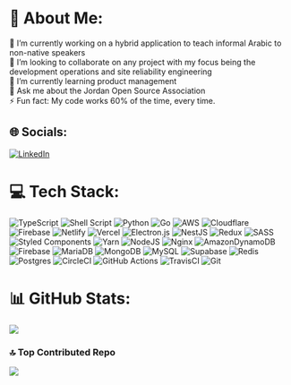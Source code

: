 # 💫 About Me:
🔭 I’m currently working on a hybrid application to teach informal Arabic to non-native speakers<br>👯 I’m looking to collaborate on any project with my focus being the development operations and site reliability engineering<br>🌱 I’m currently learning product management<br>💬 Ask me about the Jordan Open Source Association <br>⚡ Fun fact: My code works 60% of the time, every time.


## 🌐 Socials:
[![LinkedIn](https://img.shields.io/badge/LinkedIn-%230077B5.svg?logo=linkedin&logoColor=white)](https://linkedin.com/in/mohammad-shbool) 

# 💻 Tech Stack:
![TypeScript](https://img.shields.io/badge/typescript-%23007ACC.svg?style=plastic&logo=typescript&logoColor=white) ![Shell Script](https://img.shields.io/badge/shell_script-%23121011.svg?style=plastic&logo=gnu-bash&logoColor=white) ![Python](https://img.shields.io/badge/python-3670A0?style=plastic&logo=python&logoColor=ffdd54) ![Go](https://img.shields.io/badge/go-%2300ADD8.svg?style=plastic&logo=go&logoColor=white) ![AWS](https://img.shields.io/badge/AWS-%23FF9900.svg?style=plastic&logo=amazon-aws&logoColor=white) ![Cloudflare](https://img.shields.io/badge/Cloudflare-F38020?style=plastic&logo=Cloudflare&logoColor=white) ![Firebase](https://img.shields.io/badge/firebase-%23039BE5.svg?style=plastic&logo=firebase) ![Netlify](https://img.shields.io/badge/netlify-%23000000.svg?style=plastic&logo=netlify&logoColor=#00C7B7) ![Vercel](https://img.shields.io/badge/vercel-%23000000.svg?style=plastic&logo=vercel&logoColor=white) ![Electron.js](https://img.shields.io/badge/Electron-191970?style=plastic&logo=Electron&logoColor=white) ![NestJS](https://img.shields.io/badge/nestjs-%23E0234E.svg?style=plastic&logo=nestjs&logoColor=white) ![Redux](https://img.shields.io/badge/redux-%23593d88.svg?style=plastic&logo=redux&logoColor=white) ![SASS](https://img.shields.io/badge/SASS-hotpink.svg?style=plastic&logo=SASS&logoColor=white) ![Styled Components](https://img.shields.io/badge/styled--components-DB7093?style=plastic&logo=styled-components&logoColor=white) ![Yarn](https://img.shields.io/badge/yarn-%232C8EBB.svg?style=plastic&logo=yarn&logoColor=white) ![NodeJS](https://img.shields.io/badge/node.js-6DA55F?style=plastic&logo=node.js&logoColor=white) ![Nginx](https://img.shields.io/badge/nginx-%23009639.svg?style=plastic&logo=nginx&logoColor=white) ![AmazonDynamoDB](https://img.shields.io/badge/Amazon%20DynamoDB-4053D6?style=plastic&logo=Amazon%20DynamoDB&logoColor=white) ![Firebase](https://img.shields.io/badge/firebase-a08021?style=plastic&logo=firebase&logoColor=ffcd34) ![MariaDB](https://img.shields.io/badge/MariaDB-003545?style=plastic&logo=mariadb&logoColor=white) ![MongoDB](https://img.shields.io/badge/MongoDB-%234ea94b.svg?style=plastic&logo=mongodb&logoColor=white) ![MySQL](https://img.shields.io/badge/mysql-4479A1.svg?style=plastic&logo=mysql&logoColor=white) ![Supabase](https://img.shields.io/badge/Supabase-3ECF8E?style=plastic&logo=supabase&logoColor=white) ![Redis](https://img.shields.io/badge/redis-%23DD0031.svg?style=plastic&logo=redis&logoColor=white) ![Postgres](https://img.shields.io/badge/postgres-%23316192.svg?style=plastic&logo=postgresql&logoColor=white) ![CircleCI](https://img.shields.io/badge/circleci-%23161616.svg?style=plastic&logo=circleci&logoColor=white) ![GitHub Actions](https://img.shields.io/badge/github%20actions-%232671E5.svg?style=plastic&logo=githubactions&logoColor=white) ![TravisCI](https://img.shields.io/badge/travis%20ci-%232B2F33.svg?style=plastic&logo=travis&logoColor=white) ![Git](https://img.shields.io/badge/git-%23F05033.svg?style=plastic&logo=git&logoColor=white)

# 📊 GitHub Stats:
![](https://github-readme-stats.vercel.app/api/top-langs/?username=mohshbool&theme=dracula&hide_border=true&include_all_commits=true&count_private=true&layout=compact)

### 🔝 Top Contributed Repo
![](https://github-contributor-stats.vercel.app/api?username=mohshbool&limit=5&theme=dark&combine_all_yearly_contributions=true)

<!-- Proudly created with GPRM ( https://gprm.itsvg.in ) -->
